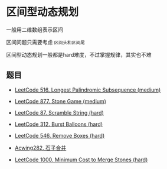 # 区间型动态规划

一般用二维数组表示区间

区间问题只需要考虑 `区间头和区间尾`

区间型动态规划一般都是hard难度，不过掌握规律，其实也不难

## 题目

- [LeetCode 516. Longest Palindromic Subsequence (medium)](https://github.com/muyids/leetcode/blob/master/algorithms/501-600/516.longest-palindromic-subsequence.md)

- [LeetCode 877. Stone Game (medium)](https://github.com/muyids/leetcode/blob/master/algorithms/801-900/877.stone-game.md)

- [LeetCode 87. Scramble String (hard)](https://github.com/muyids/leetcode/blob/master/algorithms/1-100/87.scramble-string.md)

- [LeetCode 312. Burst Balloons (hard)](https://github.com/muyids/leetcode/blob/master/algorithms/301-400/312.burst-balloons.md)

- [LeetCode 546. Remove Boxes (hard)](https://github.com/muyids/leetcode/blob/master/algorithms/501-600/546.remove-boxes.md)

- [Acwing282. 石子合并](https://www.acwing.com/problem/content/description/284/)

- [LeetCode 1000. Minimum Cost to Merge Stones (hard)](https://github.com/muyids/leetcode/blob/master/algorithms/901-1000/1000.minimum-cost-to-merge-stones.md)

